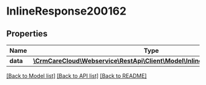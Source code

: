 # InlineResponse200162

## Properties
Name | Type | Description | Notes
------------ | ------------- | ------------- | -------------
**data** | [**\CrmCareCloud\Webservice\RestApi\Client\Model\InlineResponse200162Data**](InlineResponse200162Data.md) |  | [optional] 

[[Back to Model list]](../../README.md#documentation-for-models) [[Back to API list]](../../README.md#documentation-for-api-endpoints) [[Back to README]](../../README.md)

